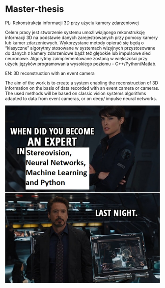 # Master-thesis
PL:
Rekonstrukcja informacji 3D przy użyciu kamery zdarzeniowej

Celem pracy jest stworzenie systemu umożliwiającego rekonstrukcję informacji 3D na podstawie danych zarejestrowanych przy pomocy kamery lub kamer zdarzeniowych. Wykorzystane metody opierać się będą o “klasyczne” algorytmy stosowane w systemach wizyjnych przystosowane do danych z kamery zdarzeniowe bądź też głębokie lub impulsowe sieci neuronowe. Algorytmy zaimplementowane zostaną w większości przy użyciu języków programowania wysokiego poziomu - C++/Python/Matlab.

EN:
3D reconstruction with an event camera

The aim of the work is to create a system enabling the reconstruction of 3D information on the basis of data recorded with an event camera or cameras. The used methods will be based on classic vision systems algorithms adapted to data from event cameras, or on deep/ impulse neural networks.

![ScreenShot](https://github.com/KondziuK/Master-thesis/blob/main/SoTrue.PNG)
